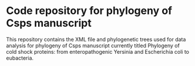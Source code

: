 # Code repository for phylogeny of Csps manuscript
This repository contains the XML file and phylogenetic trees used for data analysis for phylogeny of Csps manuscript currently titled Phylogeny of cold shock proteins: from enteropathogenic Yersinia and Escherichia coli to eubacteria.
